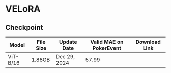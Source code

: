 # VELoRA



## Checkpoint
| Model | File Size | Update Date  | Valid MAE on PokerEvent | Download Link                                            |
| ----- | --------- | ------------ | --------------------- | -------------------------------------------------------- |
| ViT-B/16   | 1.88GB  | Dec 29, 2024 |  57.99 | |
